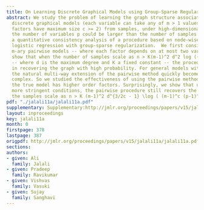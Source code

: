 ```yaml
---
title: On Learning Discrete Graphical Models using Group-Sparse Regularization
abstract: We study the problem of learning the graph structure associated with a general
  discrete graphical models (each variable can take any of m > 1 values, the clique
  factors have maximum size c >= 2) from samples, under high-dimensional scaling where
  the number of variables p could be larger than the number of samples n. We provide
  a quantitative consistency analysis of a procedure based on node-wise multi-class
  logistic regression with group-sparse regularization.  We first consider general
  m-ary pairwise models -- where each factor depends on at most two variables. We
  show that when the number of samples scale as n > K(m-1)^2 d^2 log ((m-1)^2(p-1))
  -- where d is the maximum degree and K a fixed constant -- the procedure succeeds
  in recovering the graph with high probability. For general models with c-way factors,
  the natural multi-way extension of the pairwise method quickly becomes very computationally
  complex. So we studied the effectiveness of using the pairwise method even while
  the true model has higher order factors. Surprisingly, we show that under slightly
  more stringent conditions, the pairwise procedure still recovers the graph structure,  when
  the samples scale as n > K (m-1)^2 d^{3/2c - 1} \log ( (m-1)^c (p-1)^{c-1} ). [pdf][supplementary]
pdf: "./jalali11a/jalali11a.pdf"
supplementary: Supplementary:http://jmlr.org/proceedings/papers/v15/jalali11a/jalali11aSupple.pdf
layout: inproceedings
key: jalali11a
month: 0
firstpage: 378
lastpage: 387
origpdf: http://jmlr.org/proceedings/papers/v15/jalali11a/jalali11a.pdf
sections: 
authors:
- given: Ali
  family: Jalali
- given: Pradeep
  family: Ravikumar
- given: Vishvas
  family: Vasuki
- given: Sujay
  family: Sanghavi
---
```

